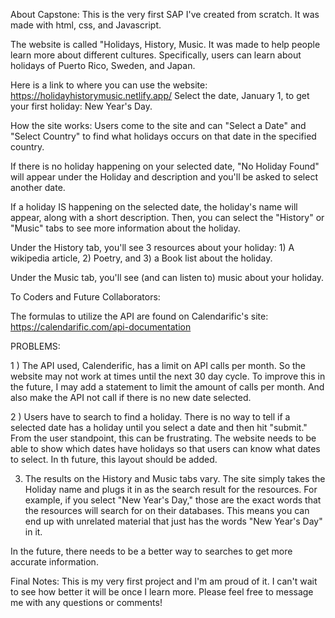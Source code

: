 About Capstone:
This is the very first SAP I've created from scratch. It was made with html, css, and Javascript.

​The website is called "Holidays, History, Music. It was made to help people learn more about different cultures. Specifically, users can learn about holidays of Puerto Rico, Sweden, and Japan.

Here is a link to where you can use the website:
https://holidayhistorymusic.netlify.app/
Select the date, January 1, to get your first holiday: New Year's Day.

How the site works:
Users come to the site and can "Select a Date" and "Select Country" to find what holidays occurs on that date in the specified country.

If there is no holiday happening on your selected date, "No Holiday Found" will appear under the Holiday and description and you'll be asked to select another date.

If a holiday IS happening on the selected date, the holiday's name will appear, along with a short description. Then, you can select the "History" or "Music" tabs to see more information about the holiday.

Under the History tab, you'll see 3 resources about your holiday: 1) A wikipedia article, 2) Poetry, and 3) a Book list about the holiday.

Under the Music tab, you'll see (and can listen to) music about your holiday.


To Coders and Future Collaborators:

The formulas to utilize the API are found on Calendarific's site: https://calendarific.com/api-documentation


PROBLEMS:

1 ) The API used, Calenderific, has a limit on API calls per month. So the website may not work at times until the next 30 day cycle.  To improve this in the future, I may add a statement to limit the amount of calls per month. And also make the API not call if there is no new date selected.

2 ) Users have to search to find a holiday. There is no way to tell if a selected date has a holiday until you select a date and then hit "submit." From the user standpoint, this can be frustrating. The website needs to be able to show which dates have holidays so that users can know what dates to select. In th future, this layout should be added.

3) The results on the History and Music tabs vary. The site simply takes the Holiday name and plugs it in as the search result for the resources. For example, if you select "New Year's Day," those are the exact words that the resources will search for on their databases. This means you can end up with unrelated material that just has the words "New Year's Day" in it.

In the future, there needs to be a better way to searches to get more accurate information.


Final Notes:
This is my very first project and I'm am proud of it. I can't wait to see how better it will be once I learn more. Please feel free to message me with any questions or comments!
